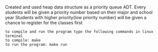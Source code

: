 Created and used heap data structure as a priority queue ADT.
Every students will be given a priority number based on their major and school year
Students with higher priority(low priority number) will be given a chance to register for the classes first
```
to compile and run the program type the following commands in linux terminal
to compile: make
to run the program: make run
```

